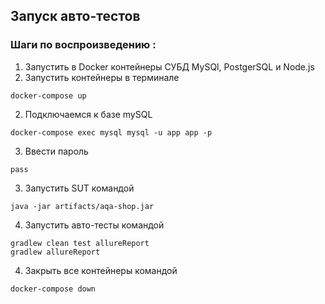 ## Запуск авто-тестов
### Шаги по воспроизведению :
1. Запустить в Docker контейнеры СУБД MySQl, PostgerSQL и Node.js
1. Запустить контейнеры в терминале
``` 
docker-compose up
```
2. Подключаемся к базе mySQL
``` 
docker-compose exec mysql mysql -u app app -p 
```
3. Ввести пароль
``` 
pass
```
3. Запустить SUT командой
``` 
java -jar artifacts/aqa-shop.jar 
```
4. Запустить авто-тесты командой
```
gradlew clean test allureReport
gradlew allureReport
``` 
4. Закрыть все контейнеры командой
``` 
docker-compose down 
``` 
